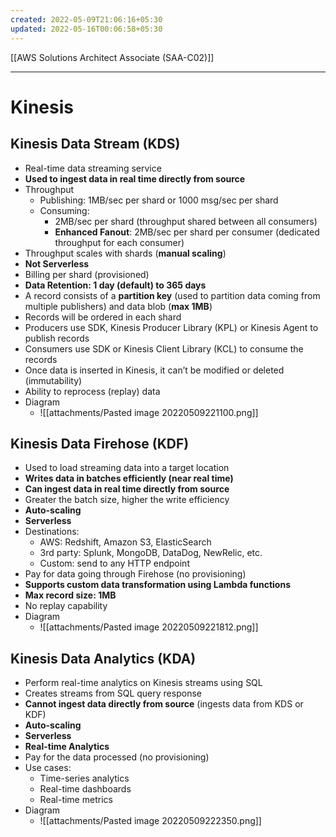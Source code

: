 ```yaml
---
created: 2022-05-09T21:06:16+05:30
updated: 2022-05-16T00:06:58+05:30
---
```

[[AWS Solutions Architect Associate (SAA-C02)]]

---
# Kinesis

## Kinesis Data Stream (KDS)
- Real-time data streaming service
- **Used to ingest data in real time directly from source**
- Throughput
	- Publishing: 1MB/sec per shard or 1000 msg/sec per shard
	- Consuming: 
		- 2MB/sec per shard (throughput shared between all consumers)
		- **Enhanced Fanout**: 2MB/sec per shard per consumer (dedicated throughput for each consumer)
- Throughput scales with shards (**manual scaling**)
- **Not Serverless**
- Billing per shard (provisioned)
- **Data Retention: 1 day (default) to 365 days**
- A record consists of a **partition key** (used to partition data coming from multiple publishers) and data blob (**max 1MB**)
- Records will be ordered in each shard
- Producers use SDK, Kinesis Producer Library (KPL) or Kinesis Agent to publish records
- Consumers use SDK or Kinesis Client Library (KCL) to consume the records
- Once data is inserted in Kinesis, it can’t be modified or deleted (immutability)
- Ability to reprocess (replay) data
- Diagram
	- ![[attachments/Pasted image 20220509221100.png]]

## Kinesis Data Firehose (KDF)
- Used to load streaming data into a target location
- **Writes data in batches efficiently (near real time)**
- **Can ingest data in real time directly from source**
- Greater the batch size, higher the write efficiency
- **Auto-scaling**
- **Serverless**
- Destinations:
    -   AWS: Redshift, Amazon S3, ElasticSearch
    -   3rd party: Splunk, MongoDB, DataDog, NewRelic, etc.
    -   Custom: send to any HTTP endpoint
-   Pay for data going through Firehose (no provisioning)
- **Supports custom data transformation using Lambda functions**
- **Max record size: 1MB**
- No replay capability
- Diagram
	- ![[attachments/Pasted image 20220509221812.png]]

## Kinesis Data Analytics (KDA)
- Perform real-time analytics on Kinesis streams using SQL
- Creates streams from SQL query response
- **Cannot ingest data directly from source** (ingests data from KDS or KDF)
- **Auto-scaling**
- **Serverless**
- **Real-time Analytics**
- Pay for the data processed (no provisioning)
- Use cases:
    -   Time-series analytics
    -   Real-time dashboards
    -   Real-time metrics
- Diagram
	- ![[attachments/Pasted image 20220509222350.png]]
